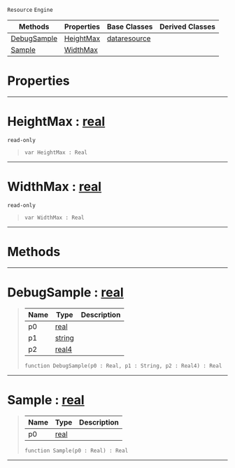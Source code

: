  `Resource` `Engine`



|Methods|Properties|Base Classes|Derived Classes|
|---|---|---|---|
|[ DebugSample](https://github.com/zeroengineteam/ZeroDocs/blob/master/code_reference/class_reference/samplecurve.markdown#debugsample-zero-engine)|[ HeightMax](https://github.com/zeroengineteam/ZeroDocs/blob/master/code_reference/class_reference/samplecurve.markdown#heightmax-zero-engine-do)|[dataresource](https://github.com/zeroengineteam/ZeroDocs/blob/master/code_reference/class_reference/dataresource.markdown)| |
|[ Sample](https://github.com/zeroengineteam/ZeroDocs/blob/master/code_reference/class_reference/samplecurve.markdown#sample-zero-engine-docum)|[ WidthMax](https://github.com/zeroengineteam/ZeroDocs/blob/master/code_reference/class_reference/samplecurve.markdown#widthmax-zero-engine-doc)| | |


 #  Properties


---  
 #  HeightMax : [real](https://github.com/zeroengineteam/ZeroDocs/blob/master/code_reference/nada_base_types/real.markdown)

 `read-only`

> 
> ``` lang=cpp, name=Nada
> var HeightMax : Real


---  
 #  WidthMax : [real](https://github.com/zeroengineteam/ZeroDocs/blob/master/code_reference/nada_base_types/real.markdown)

 `read-only`

> 
> ``` lang=cpp, name=Nada
> var WidthMax : Real


---  
 #  Methods


---  
 #  DebugSample : [real](https://github.com/zeroengineteam/ZeroDocs/blob/master/code_reference/nada_base_types/real.markdown)

> 
> |Name|Type|Description|
> |---|---|---|
> |p0|[real](https://github.com/zeroengineteam/ZeroDocs/blob/master/code_reference/nada_base_types/real.markdown)| |
> |p1|[string](https://github.com/zeroengineteam/ZeroDocs/blob/master/code_reference/nada_base_types/string.markdown)| |
> |p2|[real4](https://github.com/zeroengineteam/ZeroDocs/blob/master/code_reference/nada_base_types/real4.markdown)| |
> ``` lang=cpp, name=Nada
> function DebugSample(p0 : Real, p1 : String, p2 : Real4) : Real
> ``` 


---  
 #  Sample : [real](https://github.com/zeroengineteam/ZeroDocs/blob/master/code_reference/nada_base_types/real.markdown)

> 
> |Name|Type|Description|
> |---|---|---|
> |p0|[real](https://github.com/zeroengineteam/ZeroDocs/blob/master/code_reference/nada_base_types/real.markdown)| |
> ``` lang=cpp, name=Nada
> function Sample(p0 : Real) : Real
> ``` 


---  
 

 